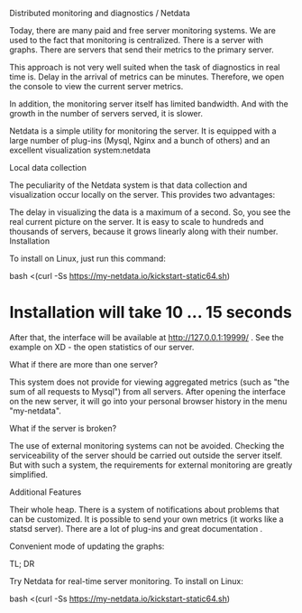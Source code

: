 Distributed monitoring and diagnostics / Netdata

Today, there are many paid and free server monitoring systems. We are used to the fact that monitoring is centralized. There is a server with graphs. There are servers that send their metrics to the primary server.

This approach is not very well suited when the task of diagnostics in real time is. Delay in the arrival of metrics can be minutes. Therefore, we open the console to view the current server metrics.

In addition, the monitoring server itself has limited bandwidth. And with the growth in the number of servers served, it is slower.

Netdata is a simple utility for monitoring the server. It is equipped with a large number of plug-ins (Mysql, Nginx and a bunch of others) and an excellent visualization system:netdata

Local data collection

The peculiarity of the Netdata system is that data collection and visualization occur locally on the server. This provides two advantages:

The delay in visualizing the data is a maximum of a second. So, you see the real current picture on the server.
It is easy to scale to hundreds and thousands of servers, because it grows linearly along with their number.
Installation

To install on Linux, just run this command:

bash <(curl -Ss https://my-netdata.io/kickstart-static64.sh)
# Installation will take 10 ... 15 seconds

After that, the interface will be available at http://127.0.0.1:19999/ . See the example on XD - the open statistics of our server.

What if there are more than one server?

This system does not provide for viewing aggregated metrics (such as "the sum of all requests to Mysql") from all servers. After opening the interface on the new server, it will go into your personal browser history in the menu "my-netdata".

What if the server is broken?

The use of external monitoring systems can not be avoided. Checking the serviceability of the server should be carried out outside the server itself. But with such a system, the requirements for external monitoring are greatly simplified.

Additional Features

Their whole heap. There is a system of notifications about problems that can be customized. It is possible to send your own metrics (it works like a statsd server). There are a lot of plug-ins and great documentation .

Convenient mode of updating the graphs: 

TL; DR

Try Netdata for real-time server monitoring. To install on Linux:

bash <(curl -Ss https://my-netdata.io/kickstart-static64.sh)